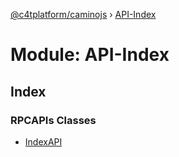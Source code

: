 [@c4tplatform/caminojs](../README.md) › [API-Index](api_index.md)

# Module: API-Index

## Index

### RPCAPIs Classes

* [IndexAPI](../classes/api_index.indexapi.md)
